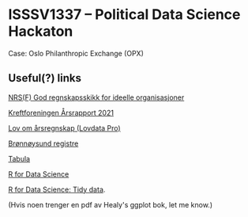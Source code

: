 # ISSSV1337 – Political Data Science Hackaton
Case: Oslo Philanthropic Exchange (OPX)

## Useful(?) links

[NRS(F) God regnskapsskikk for ideelle organisasjoner](https://www.regnskapsstiftelsen.no/regnskap/regnskapsstandarder/nrsf-god-regnskapsskikk-for-ideelle-organisasjoner/)

[Kreftforeningen Årsrapport 2021](https://kreftforeningen.no/content/uploads/2022/06/Kreftforeningens-årsrapport-2021.pdf)

[Lov om årsregnskap (Lovdata Pro)](https://lovdata.no/pro/lov/1998-07-17-56)

[Brønnøysund registre](https://data.norge.no/organizations/974760673)

[Tabula](https://tabula.technology)

[R for Data Science](https://r4ds.had.co.nz/index.html)

[R for Data Science: Tidy data](https://r4ds.had.co.nz/tidy-data.html).

(Hvis noen trenger en pdf av Healy's ggplot bok, let me know.)